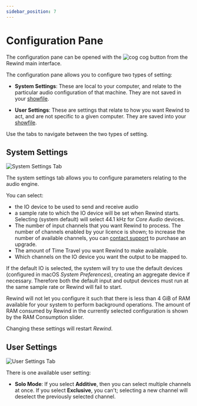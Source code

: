 ```yaml
---
sidebar_position: 7
---
```


# Configuration Pane
The configuration pane can be opened with the ![cog](/img/rewind/ui-cog.png) cog button from the
Rewind main interface.

The configuration pane allows you to configure two types of setting:

* **System Settings**: These are local to your computer, and relate to the particular audio
  configuration of that machine. They are not saved in your [showfile](showfiles).

* **User Settings**: These are settings that relate to how you want Rewind to act, and are not
  specific to a given computer. They are saved into your [showfile](showfiles).

Use the tabs to navigate between the two types of setting.

## System Settings

![System Settings Tab](/img/rewind/ui-config.png)

The system settings tab allows you to configure parameters relating to the audio engine.

You can select:

* the IO device to be used to send and receive audio
* a sample rate to which the IO device will be set when Rewind starts. Selecting (system default)
  will select 44.1 kHz for *Core Audio* devices.
* The number of input channels that you want Rewind to process.  The number of channels enabled by
  your licence is shown; to increase the number of available channels, you can
  [contact support](mailto:support@fourieraudio.com) to purchase an upgrade.
* The amount of Time Travel you want Rewind to make available.
* Which channels on the IO device you want the output to be mapped to.

If the default IO is selected, the system will try to use the default devices (configured in macOS *System Preferences*), creating an aggregate device if necessary. Therefore both the default input and output devices must run at the same sample rate or Rewind will fail to start.

Rewind will not let you configure it such that there is less than 4 GiB of RAM available for your
system to perform background operations. The amount of RAM consumed by Rewind in the currently
selected configuration is shown by the RAM Consumption slider.

Changing these settings will restart *Rewind*.

## User Settings

![User Settings Tab](/img/rewind/ui-config-user.png)

There is one available user setting:

* **Solo Mode**: If you select **Additive**, then you can select multiple channels at once. If you
  select **Exclusive**, you can't; selecting a new channel will deselect the previously selected
  channel.
